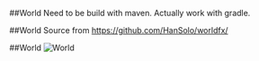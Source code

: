 ##World
Need to be build with maven. Actually work with gradle.

##World
Source from https://github.com/HanSolo/worldfx/

##World
![World](https://dl.dropboxusercontent.com/u/84552/WorldMapFX.png)
